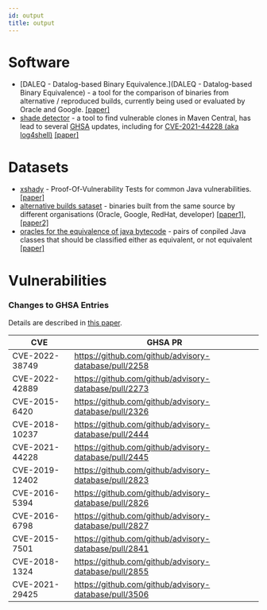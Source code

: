 ```yaml
---
id: output
title: output
---
```



# Software

- [DALEQ - Datalog-based Binary Equivalence.](DALEQ - Datalog-based Binary Equivalence) - a tool for the comparison of binaries from alternative / reproduced builds, currently being used or evaluated by Oracle and Google. [[paper]](https://www.arxiv.org/abs/2508.01530)
- [shade detector](https://github.com/jensdietrich/shadedetector) - a tool to find vulnerable clones in Maven Central, has lead to several [GHSA](https://github.com/advisories) updates, including for [CVE-2021-44228 (aka log4shell)](https://nvd.nist.gov/vuln/detail/cve-2021-44228) [[paper]](https://dl.acm.org/doi/10.1145/3689944.3696165)


# Datasets

- [xshady](https://github.com/jensdietrich/xshady) - Proof-Of-Vulnerability Tests for common Java vulnerabilities. [[paper]](https://dl.acm.org/doi/10.1145/3689944.3696165) 
- [alternative builds sataset](https://zenodo.org/records/14915249) - binaries built from the same source by different organisations (Oracle, Google, RedHat, developer) [[paper1]](https://arxiv.org/abs/2410.08427), [[paper2]](https://www.arxiv.org/abs/2508.01530)
- [oracles for the equivalence of java bytecode](https://zenodo.org/records/13381845) - pairs of conpiled Java classes that should be classified either as equivalent, or not equivalent [[paper]](https://dl.acm.org/doi/10.1145/3689944.3696162)

# Vulnerabilities


### Changes to GHSA Entries 

Details are described in [this paper](https://dl.acm.org/doi/10.1145/3689944.3696165).

| CVE | GHSA PR |
| --- | --- |
| CVE-2022-38749 | https://github.com/github/advisory-database/pull/2258 |
| CVE-2022-42889 |  https://github.com/github/advisory-database/pull/2273 |
| CVE-2015-6420  | https://github.com/github/advisory-database/pull/2326  |
| CVE-2018-10237 |  https://github.com/github/advisory-database/pull/2444  |
| CVE-2021-44228 |  https://github.com/github/advisory-database/pull/2445 |
| CVE-2019-12402 |  https://github.com/github/advisory-database/pull/2823 |
| CVE-2016-5394  |  https://github.com/github/advisory-database/pull/2826 |
| CVE-2016-6798  |  https://github.com/github/advisory-database/pull/2827 |
| CVE-2015-7501  |  https://github.com/github/advisory-database/pull/2841 |
| CVE-2018-1324  |  https://github.com/github/advisory-database/pull/2855 |
| CVE-2021-29425 | https://github.com/github/advisory-database/pull/3506 | 







 



